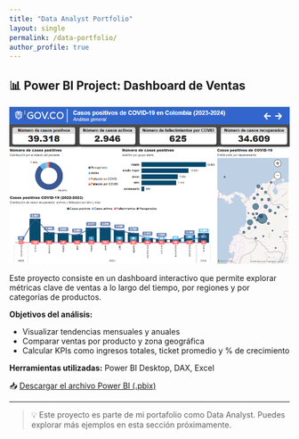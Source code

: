```yaml
---
title: "Data Analyst Portfolio"
layout: single
permalink: /data-portfolio/
author_profile: true
---
```


## 📊 Power BI Project: Dashboard de Ventas

![Vista previa del dashboard](/assets/images/Resumen_PBI.PNG)

Este proyecto consiste en un dashboard interactivo que permite explorar métricas clave de ventas a lo largo del tiempo, por regiones y por categorías de productos.

**Objetivos del análisis:**
- Visualizar tendencias mensuales y anuales
- Comparar ventas por producto y zona geográfica
- Calcular KPIs como ingresos totales, ticket promedio y % de crecimiento

**Herramientas utilizadas:** Power BI Desktop, DAX, Excel

📥 [Descargar el archivo Power BI (.pbix)](/assets/files/ventas-dashboard.pbix)

---

> 💡 Este proyecto es parte de mi portafolio como Data Analyst. Puedes explorar más ejemplos en esta sección próximamente.
